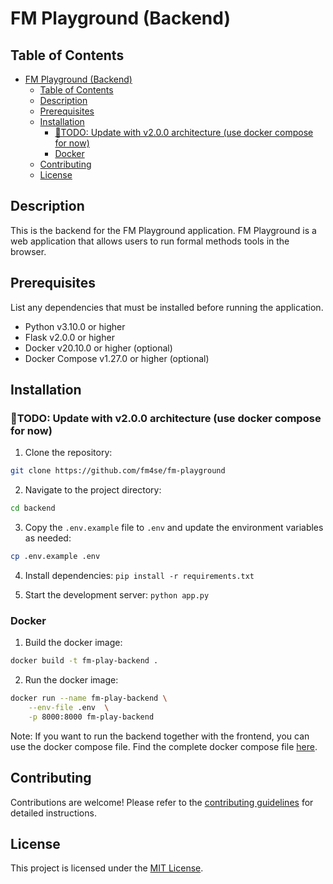 # FM Playground (Backend)

## Table of Contents

- [FM Playground (Backend)](#fm-playground-backend)
  - [Table of Contents](#table-of-contents)
  - [Description](#description)
  - [Prerequisites](#prerequisites)
  - [Installation](#installation)
    - [🚧TODO: Update with v2.0.0 architecture (use docker compose for now)](#todo-update-with-v200-architecture-use-docker-compose-for-now)
    - [Docker](#docker)
  - [Contributing](#contributing)
  - [License](#license)

## Description

This is the backend for the FM Playground application. FM Playground is a web application that allows users to run formal methods tools in the browser.


## Prerequisites

List any dependencies that must be installed before running the application.

- Python v3.10.0 or higher
- Flask v2.0.0 or higher
- Docker v20.10.0 or higher (optional)
- Docker Compose v1.27.0 or higher (optional)



## Installation

### 🚧TODO: Update with v2.0.0 architecture (use docker compose for now)

1. Clone the repository:

```bash
git clone https://github.com/fm4se/fm-playground
```
2. Navigate to the project directory:

```bash
cd backend
```

3. Copy the `.env.example` file to `.env` and update the environment variables as needed:

```bash
cp .env.example .env
```

4. Install dependencies: ```pip install -r requirements.txt```

5. Start the development server: `python app.py`


### Docker

1. Build the docker image:

```bash
docker build -t fm-play-backend .
```
2. Run the docker image:

```bash
docker run --name fm-play-backend \
    --env-file .env  \
    -p 8000:8000 fm-play-backend
```

Note: If you want to run the backend together with the frontend, you can use the docker compose file.
Find the complete docker compose file [here](../docker-compose.yml).

## Contributing

Contributions are welcome!  Please refer to the [contributing guidelines](../CONTRIBUTING.md) for detailed instructions.


## License

This project is licensed under the [MIT License](../LICENSE).
